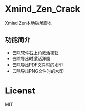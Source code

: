 # Xmind_Zen_Crack
Xmind Zen本地破解脚本
## 功能简介
 * 去除软件右上角激活按钮
 * 去除导出时激活弹窗
 * 去除导出PDF文件时的水印
 * 去除导出PNG文件时的水印
# Licenst
MIT

